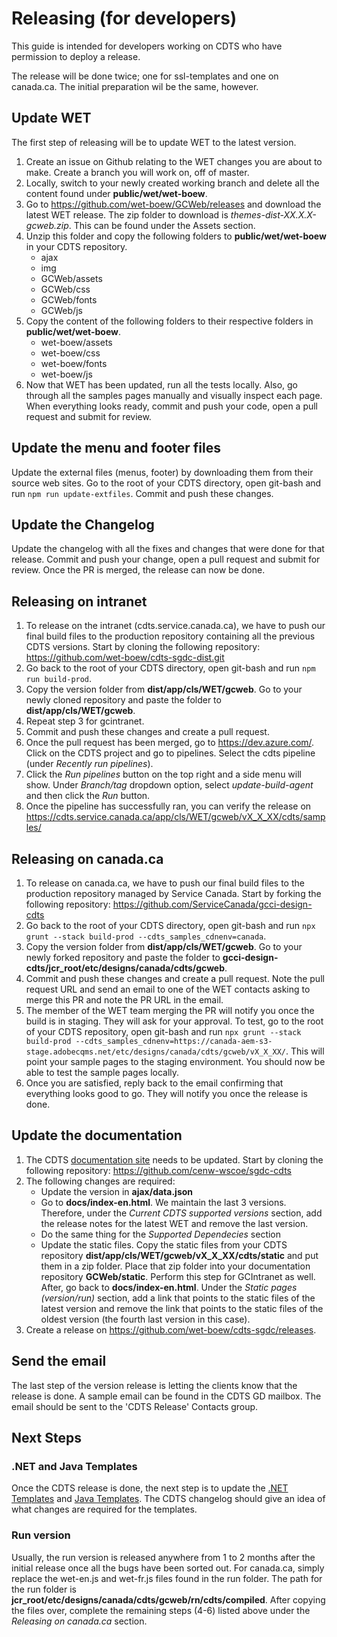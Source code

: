 # Releasing (for developers)

This guide is intended for developers working on CDTS who have permission to deploy a release.

The release will be done twice; one for ssl-templates and one on canada.ca. The initial preparation wil be the same, however.

## Update WET

The first step of releasing will be to update WET to the latest version.
1. Create an issue on Github relating to the WET changes you are about to make. Create a branch you will work on, off of master.
2. Locally, switch to your newly created working branch and delete all the content found under **public/wet/wet-boew**.
3. Go to https://github.com/wet-boew/GCWeb/releases and download the latest WET release. The zip folder to download is *themes-dist-XX.X.X-gcweb.zip*. This can be found under the Assets section.
4. Unzip this folder and copy the following folders to **public/wet/wet-boew** in your CDTS repository.
    - ajax
    - img
    - GCWeb/assets
    - GCWeb/css
    - GCWeb/fonts
    - GCWeb/js
5. Copy the content of the following folders to their respective folders in **public/wet/wet-boew**.
    - wet-boew/assets
    - wet-boew/css
    - wet-boew/fonts
    - wet-boew/js
6. Now that WET has been updated, run all the tests locally. Also, go through all the samples pages manually and visually inspect each page. When everything looks ready, commit and push your code, open a pull request and submit for review.

## Update the menu and footer files

Update the external files (menus, footer) by downloading them from their source web sites. Go to the root of your CDTS directory, open git-bash and run `npm run update-extfiles`. Commit and push these changes.

## Update the Changelog

Update the changelog with all the fixes and changes that were done for that release. Commit and push your change, open a pull request and submit for review. Once the PR is merged, the release can now be done.

## Releasing on intranet

1. To release on the intranet (cdts.service.canada.ca), we have to push our final build files to the production repository containing all the previous CDTS versions. Start by cloning the following repository: https://github.com/wet-boew/cdts-sgdc-dist.git
2. Go back to the root of your CDTS directory, open git-bash and run `npm run build-prod`.
3. Copy the version folder from **dist/app/cls/WET/gcweb**. Go to your newly cloned repository and paste the folder to **dist/app/cls/WET/gcweb**.
4. Repeat step 3 for gcintranet.
5. Commit and push these changes and create a pull request.
6. Once the pull request has been merged, go to https://dev.azure.com/. Click on the CDTS project and go to pipelines. Select the cdts pipeline (under *Recently run pipelines*).
7. Click the *Run pipelines* button on the top right and a side menu will show. Under *Branch/tag* dropdown option, select *update-build-agent* and then click the *Run* button.
8. Once the pipeline has successfully ran, you can verify the release on https://cdts.service.canada.ca/app/cls/WET/gcweb/vX_X_XX/cdts/samples/

## Releasing on canada.ca

1. To release on canada.ca, we have to push our final build files to the production repository managed by Service Canada. Start by forking the following repository: https://github.com/ServiceCanada/gcci-design-cdts
2. Go back to the root of your CDTS directory, open git-bash and run `npx grunt --stack build-prod --cdts_samples_cdnenv=canada`.
3. Copy the version folder from **dist/app/cls/WET/gcweb**. Go to your newly forked repository and paste the folder to **gcci-design-cdts/jcr_root/etc/designs/canada/cdts/gcweb**.
4. Commit and push these changes and create a pull request. Note the pull request URL and send an email to one of the WET contacts asking to merge this PR and note the PR URL in the email.
5. The member of the WET team merging the PR will notify you once the build is in staging. They will ask for your approval. To test, go to the root of your CDTS repository, open git-bash and run `npx grunt --stack build-prod --cdts_samples_cdnenv=https://canada-aem-s3-stage.adobecqms.net/etc/designs/canada/cdts/gcweb/vX_X_XX/`. This will point your sample pages to the staging environment. You should now be able to test the sample pages locally.
6. Once you are satisfied, reply back to the email confirming that everything looks good to go. They will notify you once the release is done.

## Update the documentation
1. The CDTS [documentation site](https://cenw-wscoe.github.io/sgdc-cdts/docs/index-en.html) needs to be updated. Start by cloning the following repository:  https://github.com/cenw-wscoe/sgdc-cdts
2. The following changes are required:
    - Update the version in **ajax/data.json**
    - Go to **docs/index-en.html**. We maintain the last 3 versions. Therefore, under the *Current CDTS supported versions* section, add the release notes for the latest WET and remove the last version.
    - Do the same thing for the *Supported Dependecies* section
    - Update the static files. Copy the static files from your CDTS repository **dist/app/cls/WET/gcweb/vX_X_XX/cdts/static** and put them in a zip folder. Place that zip folder into your documentation repository **GCWeb/static**. Perform this step for GCIntranet as well. After, go back to **docs/index-en.html**. Under the *Static pages (version/run)* section, add a link that points to the static files of the latest version and remove the link that points to the static files of the oldest version (the fourth last version in this case).
3. Create a release on https://github.com/wet-boew/cdts-sgdc/releases.

## Send the email
The last step of the version release is letting the clients know that the release is done. A sample email can be found in the CDTS GD mailbox. The email should be sent to the 'CDTS Release' Contacts group.

## Next Steps

### .NET and Java Templates
Once the CDTS release is done, the next step is to update the [.NET Templates](https://gccode.ssc-spc.gc.ca/iitb-dgiit/sds/GOCWebTemplates/DotNetTemplates) and [Java Templates](https://gccode.ssc-spc.gc.ca/iitb-dgiit/sds/GOCWebTemplates/JavaTemplates). The CDTS changelog should give an idea of what changes are required for the templates.

### Run version
Usually, the run version is released anywhere from 1 to 2 months after the initial release once all the bugs have been sorted out. For canada.ca, simply replace the wet-en.js and wet-fr.js files found in the run folder. The path for the run folder is **jcr_root/etc/designs/canada/cdts/gcweb/rn/cdts/compiled**. After copying the files over, complete the remaining steps (4-6) listed above under the *Releasing on canada.ca* section.
